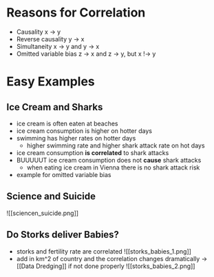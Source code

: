 # Reasons for Correlation
- Causality 		        x -> y
- Reverse causality	        y -> x
- Simultaneity		        x -> y and y -> x
- Omitted variable bias	z -> x and z -> y, but x !-> y

# Easy Examples
## Ice Cream and Sharks
- ice cream is often eaten at beaches
- ice cream consumption is higher on hotter days
- swimming has higher rates on hotter days
	- higher swimming rate and higher shark attack rate on hot days
- ice cream consumption **is correlated** to shark attacks
- BUUUUUT ice cream consumption does not **cause** shark attacks
	- when eating ice cream in Vienna there is no shark attack risk
- example for omitted variable bias
	
## Science and Suicide
![[sciencen_suicide.png]]

## Do Storks deliver Babies?
- storks and fertility rate are correlated
![[storks_babies_1.png]]
- add in km^2 of country and the correlation changes dramatically -> [[Data Dredging]] if not done properly
![[storks_babies_2.png]]